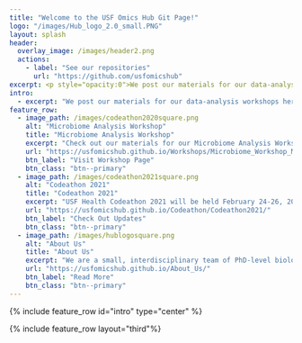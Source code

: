 ```yaml
---
title: "Welcome to the USF Omics Hub Git Page!"
logo: "/images/Hub_logo_2.0_small.PNG"
layout: splash
header:
  overlay_image: /images/header2.png
  actions:
    - label: "See our repositories"
      url: "https://github.com/usfomicshub"
excerpt: <p style="opacity:0">We post our materials for our data-analysis workshops here, information for upcoming events, as well as the code we’ve developed for various other omics-related data analyses. Check out materials of our most recent events and more about us below! We post our materials for our data-analysis workshops here, information for upcoming events, as well as the code we’ve developed for various other omics-related data analyses. Check out materials of our most recent events and more about us below! We post our materials for our data-analysis workshops here, information for upcoming events, as well as</p>
intro: 
  - excerpt: "We post our materials for our data-analysis workshops here, information for upcoming events, as well as the code we’ve developed for various other omics-related data analyses. Check out materials of our most recent events and more about us below!"
feature_row:
  - image_path: /images/codeathon2020square.png
    alt: "Microbiome Analysis Workshop"
    title: "Microbiome Analysis Workshop"
    excerpt: "Check out our materials for our Microbiome Analysis Workshop"
    url: "https://usfomicshub.github.io/Workshops/Microbiome_Workshop_Materials/"
    btn_label: "Visit Workshop Page"
    btn_class: "btn--primary"
  - image_path: /images/codeathon2021square.png
    alt: "Codeathon 2021"
    title: "Codeathon 2021"
    excerpt: "USF Health Codeathon 2021 will be held February 24-26, 2021"
    url: "https://usfomicshub.github.io/Codeathon/Codeathon2021/"
    btn_label: "Check Out Updates"
    btn_class: "btn--primary"
  - image_path: /images/hublogosquare.png
    alt: "About Us"
    title: "About Us"
    excerpt: "We are a small, interdisciplinary team of PhD-level biologists, bench scientists, bioinformaticians, programmers, statisticians, and scientific-writing experts here to help you design experiments.."
    url: "https://usfomicshub.github.io/About_Us/"
    btn_label: "Read More"
    btn_class: "btn--primary"
---
```


{% include feature_row id="intro" type="center" %}

{% include feature_row layout="third"%}

<!--
## News

- The Hub Microbiome Data-Analysis Workshop will be taking place the first week of December!

- UPDATE 3/25/2020: Check <a href="https://usfomicshub.github.io/coronavirus_misc">here</a> for helpful info about keeping your computational research going during coronavirus control-measures.

- <a href="https://usfonehealthcodeathon2020.github.io/">USF's One Health Codeathon repository</a> is now online! Check the team-repos for live project-updates during the codeathon.

- Presentations from our Genomics Forum One Health Codeathon 2020 onboarding-meeting are now available <a href="https://github.com/usfomicshub/USFOneHealthCodeathon2020">here</a>. 

- USF's One Health Codeathon: Host-Microbiome Interactions in Global Health will be taking place February 26th - 28th! More information is available at the <a href="https://health.usf.edu/publichealth/ghidr/genomics">Genomics Program website</a>.
-->



